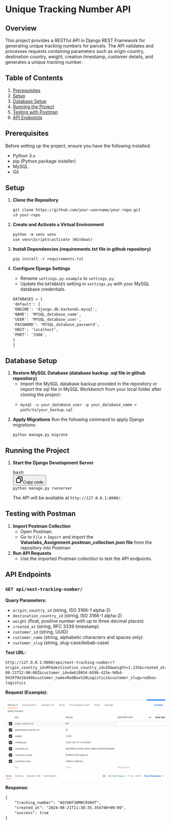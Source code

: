 # Unique Tracking Number API

## Overview

This project provides a RESTful API in Django REST Framework for generating unique tracking numbers for parcels. The API validates and processes requests containing parameters such as origin country, destination country, weight, creation timestamp, customer details, and generates a unique tracking number.

## Table of Contents

1. [Prerequisites](#prerequisites)
2. [Setup](#setup)
3. [Database Setup](#database-setup)
4. [Running the Project](#running-the-project)
5. [Testing with Postman](#testing-with-postman)
6. [API Endpoints](#api-endpoints)

## Prerequisites

Before setting up the project, ensure you have the following installed:

* Python 3.x
* pip (Python package installer)
* MySQL
* Git

## Setup

1. **Clone the Repository**

   ```
   git clone https://github.com/your-username/your-repo.git
   cd your-repo
   ```
2. **Create and Activate a Virtual Environment**

   ```
   python -m venv venv  
   use venv\Scripts\activate (Windows)
   ```
3. **Install Dependencies (requirements.txt file in github repository)**

   ```
   pip install -r requirements.txt
   ```
4. **Configure Django Settings**

   * Rename `settings.py.example` to `settings.py`.
   * Update the `DATABASES` setting in `settings.py` with your MySQL database credentials.

   ```
   DATABASES = {
   'default': {
   'ENGINE': 'django.db.backends.mysql',
   'NAME': 'MYSQL_database_name',
   'USER': 'MYSQL_database_user',
   'PASSWORD': 'MYSQL_database_password',
   'HOST': 'localhost',
   'PORT': '3306',
   }
   }
   ```

## Database Setup

1. **Restore MySQL Database (database backup .sql file in github repository)**
   * Import the MySQL database backup provided in the repository or import the sql file in MySQL Workbench from your local folder after cloning the project:
   * ```
     mysql -u your_database_user -p your_database_name < path/to/your_backup.sql
     ```
2. **Apply Migrations**
   Run the following command to apply Django migrations:
   ```
   python manage.py migrate
   ```

## Running the Project

1. **Start the Django Development Server**

   <pre><div class="dark bg-gray-950 rounded-md border-[0.5px] border-token-border-medium"><div class="flex items-center relative text-token-text-secondary bg-token-main-surface-secondary px-4 py-2 text-xs font-sans justify-between rounded-t-md"><span>bash</span><div class="flex items-center"><span class="" data-state="closed"><button class="flex gap-1 items-center"><svg xmlns="http://www.w3.org/2000/svg" width="24" height="24" fill="none" viewBox="0 0 24 24" class="icon-sm"><path fill="currentColor" fill-rule="evenodd" d="M7 5a3 3 0 0 1 3-3h9a3 3 0 0 1 3 3v9a3 3 0 0 1-3 3h-2v2a3 3 0 0 1-3 3H5a3 3 0 0 1-3-3v-9a3 3 0 0 1 3-3h2zm2 2h5a3 3 0 0 1 3 3v5h2a1 1 0 0 0 1-1V5a1 1 0 0 0-1-1h-9a1 1 0 0 0-1 1zM5 9a1 1 0 0 0-1 1v9a1 1 0 0 0 1 1h9a1 1 0 0 0 1-1v-9a1 1 0 0 0-1-1z" clip-rule="evenodd"></path></svg>Copy code</button></span></div></div><div class="overflow-y-auto p-4" dir="ltr"><code class="!whitespace-pre hljs language-bash">python manage.py runserver
   </code></div></div></pre>

   The API will be available at `http://127.0.0.1:8000/`.

## Testing with Postman

1. **Import Postman Collection**
   * Open Postman.
   * Go to `File` > `Import` and import the **Valuelabs_Assignment.postman_collection.json file** from the repository into Postman
2. **Run API Requests**
   * Use the imported Postman collection to test the API endpoints.

## API Endpoints

### `GET api/next-tracking-number/`

**Query Parameters:**

* `origin_country_id` (string, ISO 3166-1 alpha-2)
* `destination_country_id` (string, ISO 3166-1 alpha-2)
* `weight` (float, positive number with up to three decimal places)
* `created_at` (string, RFC 3339 timestamp)
* `customer_id` (string, UUID)
* `customer_name` (string, alphabetic characters and spaces only)
* `customer_slug` (string, slug-case/kebab-case)

**Test URL:**

```
http://127.0.0.1:8000/api/next-tracking-number/?origin_country_id=MY&destination_country_id=ID&weight=1.235&created_at=2024-08-21T12:00:00Z&customer_id=de619854-b59b-425e-9db4-943979e1bd49&customer_name=RedBox%20Logistics&customer_slug=redbox-logistics
```

**Request (Example):**

![1724239780138](image/README/1724239780138.png)

**Response:**

```
{
    "tracking_number": "AGYUKF3OM0C9SR4T",
    "created_at": "2024-08-21T11:30:35.354740+00:00",
    "success": true
}
```
